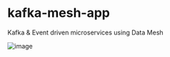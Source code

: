# kafka-mesh-app
Kafka &amp; Event driven microservices using Data Mesh

![image](https://user-images.githubusercontent.com/7521126/210495988-1600c408-7261-446b-93e7-e72620cb4c2b.png)

